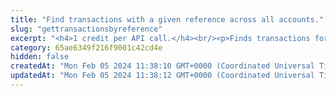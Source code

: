 ```yaml
---
title: "Find transactions with a given reference across all accounts."
slug: "gettransactionsbyreference"
excerpt: "<h4>1 credit per API call.</h4><br/><p>Finds transactions for all accounts with the given reference.</p>"
category: 65ae6349f216f9001c42cd4e
hidden: false
createdAt: "Mon Feb 05 2024 11:38:10 GMT+0000 (Coordinated Universal Time)"
updatedAt: "Mon Feb 05 2024 11:38:12 GMT+0000 (Coordinated Universal Time)"
---
```

